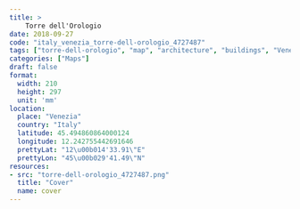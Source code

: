```yaml
---
title: > 
    Torre dell'Orologio
date: 2018-09-27
code: "italy_venezia_torre-dell-orologio_4727487"
tags: ["torre-dell-orologio", "map", "architecture", "buildings", "Venezia", "Italy"]
categories: ["Maps"]
draft: false
format:
  width: 210
  height: 297
  unit: 'mm'
location:
  place: "Venezia"
  country: "Italy"
  latitude: 45.494860864000124
  longitude: 12.242755442691646
  prettyLat: "12\u00b014'33.91\"E"
  prettyLon: "45\u00b029'41.49\"N"
resources:
- src: "torre-dell-orologio_4727487.png"
  title: "Cover"
  name: cover
---
```

